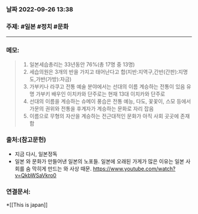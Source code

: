 ### 날짜 2022-09-26 13:38


### 주제: #일본 #정치 #문화

----
### 메모:
> 1. 일본세습총리는 33년동안 76%(총 17명 중 13명)
> 2. 세습의원은 3개의 반을 가지고 태어난다고 합(지반:지역구,간반(간판):지명도,가반(가방):자금)
> 3. 가부키나 라쿠고 전통 예술 분야에서는 선대의 이름 계승하는 전통이 있음 유명 가부키 배우인 이치카와 단주로는 현재 13대 이치카와 단주로 
> 4. 선대의 이름을 계승하는 슈메이 풍습은 전통 예능, 다도, 꽃꽃이, 스모 등에서 가문의 권위와 전통을 후계자가 계승하는 문화로 자리 잡음 
> 5. 이름으로 무형의 자산을 계승하는 전근대적인 문화가 아직 사회 곳곳에 존재함 

### 출처:(참고문헌)
- 지금 다시, 일본정독
- 일본 와 문화가 만들어낸 일본의 노포들. 일본에 오래된 가게가 많은 이유는 일본 사회를 숨 막히게 만드는 와 사상 때문. https://www.youtube.com/watch?v=QkbWSaVkro0

### 연결문서:
*[[This is japan]] 
